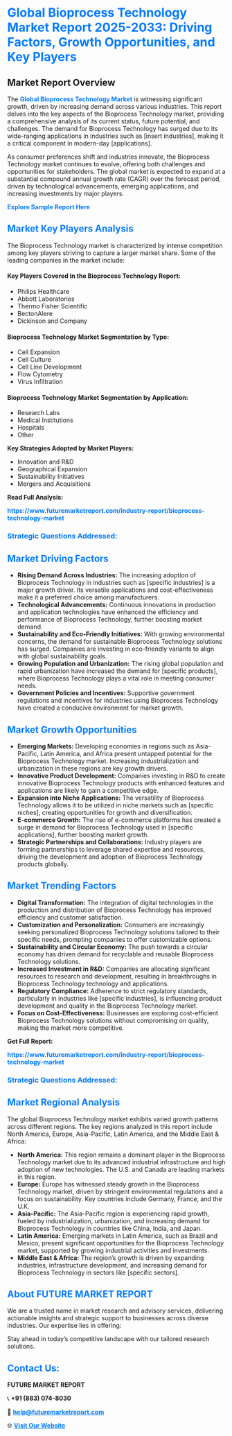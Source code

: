 <h1 style="color: #007BFF;">Global Bioprocess Technology Market Report 2025-2033: Driving Factors, Growth Opportunities, and Key Players</h1>

<section id="overview">
<h2>Market Report Overview</h2>
<p>The <a href="https://www.futuremarketreport.com/industry-report/bioprocess-technology-market" style="color: #007BFF; text-decoration: none;"><strong>Global Bioprocess Technology Market</strong></a> is witnessing significant growth, driven by increasing demand across various industries. This report delves into the key aspects of the Bioprocess Technology market, providing a comprehensive analysis of its current status, future potential, and challenges. The demand for Bioprocess Technology has surged due to its wide-ranging applications in industries such as [insert industries], making it a critical component in modern-day [applications].</p>
<p>As consumer preferences shift and industries innovate, the Bioprocess Technology market continues to evolve, offering both challenges and opportunities for stakeholders. The global market is expected to expand at a substantial compound annual growth rate (CAGR) over the forecast period, driven by technological advancements, emerging applications, and increasing investments by major players.</p>
</section>

<section id="overview">
<p><a href="https://www.futuremarketreport.com/request-sample/reportId=46994" style="color: #007BFF; text-decoration: none;"><strong>Explore Sample Report Here</strong></a></p>
</section>

<section id="key-players">
<h2 style="color: #007BFF;">Market Key Players Analysis</h2>
<p>The Bioprocess Technology market is characterized by intense competition among key players striving to capture a larger market share. Some of the leading companies in the market include:</p>
<h4>Key Players Covered in the Bioprocess Technology Report:</h4>
<ul><li>Philips Healthcare</li><li>Abbott Laboratories</li><li>Thermo Fisher Scientific</li><li>BectonAlere</li><li>Dickinson and Company</li></ul>
<h4>Bioprocess Technology Market Segmentation by Type:</h4>
<ul><li>Cell Expansion</li><li>Cell Culture</li><li>Cell Line Development</li><li>Flow Cytometry</li><li>Virus Infiltration</li></ul>

<h4>Bioprocess Technology Market Segmentation by Application:</h4>
<ul><li>Research Labs</li><li>Medical Institutions</li><li>Hospitals</li><li>Other</li></ul>
<p><strong>Key Strategies Adopted by Market Players:</strong></p>
<ul>
<li>Innovation and R&D</li>
<li>Geographical Expansion</li>
<li>Sustainability Initiatives</li>
<li>Mergers and Acquisitions</li>
</ul>
</section>

<section>
<p><strong>Read Full Analysis: </strong></p><a href="https://www.futuremarketreport.com/industry-report/bioprocess-technology-market" style="color: #007BFF; text-decoration: none;"><strong>https://www.futuremarketreport.com/industry-report/bioprocess-technology-market</strong></a>
<h3 style="color: #007BFF;">Strategic Questions Addressed:</h3>
</section>

<section id="driving-factors">
<h2 style="color: #007BFF;">Market Driving Factors</h2>
<ul>
<li><strong>Rising Demand Across Industries:</strong> The increasing adoption of Bioprocess Technology in industries such as [specific industries] is a major growth driver. Its versatile applications and cost-effectiveness make it a preferred choice among manufacturers.</li>
<li><strong>Technological Advancements:</strong> Continuous innovations in production and application technologies have enhanced the efficiency and performance of Bioprocess Technology, further boosting market demand.</li>
<li><strong>Sustainability and Eco-Friendly Initiatives:</strong> With growing environmental concerns, the demand for sustainable Bioprocess Technology solutions has surged. Companies are investing in eco-friendly variants to align with global sustainability goals.</li>
<li><strong>Growing Population and Urbanization:</strong> The rising global population and rapid urbanization have increased the demand for [specific products], where Bioprocess Technology plays a vital role in meeting consumer needs.</li>
<li><strong>Government Policies and Incentives:</strong> Supportive government regulations and incentives for industries using Bioprocess Technology have created a conducive environment for market growth.</li>
</ul>
</section>

<section id="growth-opportunities">
<h2 style="color: #007BFF;">Market Growth Opportunities</h2>
<ul>
<li><strong>Emerging Markets:</strong> Developing economies in regions such as Asia-Pacific, Latin America, and Africa present untapped potential for the Bioprocess Technology market. Increasing industrialization and urbanization in these regions are key growth drivers.</li>
<li><strong>Innovative Product Development:</strong> Companies investing in R&D to create innovative Bioprocess Technology products with enhanced features and applications are likely to gain a competitive edge.</li>
<li><strong>Expansion into Niche Applications:</strong> The versatility of Bioprocess Technology allows it to be utilized in niche markets such as [specific niches], creating opportunities for growth and diversification.</li>
<li><strong>E-commerce Growth:</strong> The rise of e-commerce platforms has created a surge in demand for Bioprocess Technology used in [specific applications], further boosting market growth.</li>
<li><strong>Strategic Partnerships and Collaborations:</strong> Industry players are forming partnerships to leverage shared expertise and resources, driving the development and adoption of Bioprocess Technology products globally.</li>
</ul>
</section>

<section id="trending-factors">
<h2 style="color: #007BFF;">Market Trending Factors</h2>
<ul>
<li><strong>Digital Transformation:</strong> The integration of digital technologies in the production and distribution of Bioprocess Technology has improved efficiency and customer satisfaction.</li>
<li><strong>Customization and Personalization:</strong> Consumers are increasingly seeking personalized Bioprocess Technology solutions tailored to their specific needs, prompting companies to offer customizable options.</li>
<li><strong>Sustainability and Circular Economy:</strong> The push towards a circular economy has driven demand for recyclable and reusable Bioprocess Technology solutions.</li>
<li><strong>Increased Investment in R&D:</strong> Companies are allocating significant resources to research and development, resulting in breakthroughs in Bioprocess Technology technology and applications.</li>
<li><strong>Regulatory Compliance:</strong> Adherence to strict regulatory standards, particularly in industries like [specific industries], is influencing product development and quality in the Bioprocess Technology market.</li>
<li><strong>Focus on Cost-Effectiveness:</strong> Businesses are exploring cost-efficient Bioprocess Technology solutions without compromising on quality, making the market more competitive.</li>
</ul>
</section>

<section>
<p><strong>Get Full Report: </strong></p><a href="https://www.futuremarketreport.com/industry-report/bioprocess-technology-market" style="color: #007BFF; text-decoration: none;"><strong>https://www.futuremarketreport.com/industry-report/bioprocess-technology-market</strong></a>
<h3 style="color: #007BFF;">Strategic Questions Addressed:</h3>
</section>


<section id="regional-analysis">
<h2 style="color: #007BFF;">Market Regional Analysis</h2>
<p>The global Bioprocess Technology market exhibits varied growth patterns across different regions. The key regions analyzed in this report include North America, Europe, Asia-Pacific, Latin America, and the Middle East & Africa:</p>
<ul>
<li><strong>North America:</strong> This region remains a dominant player in the Bioprocess Technology market due to its advanced industrial infrastructure and high adoption of new technologies. The U.S. and Canada are leading markets in this region.</li>
<li><strong>Europe:</strong> Europe has witnessed steady growth in the Bioprocess Technology market, driven by stringent environmental regulations and a focus on sustainability. Key countries include Germany, France, and the U.K.</li>
<li><strong>Asia-Pacific:</strong> The Asia-Pacific region is experiencing rapid growth, fueled by industrialization, urbanization, and increasing demand for Bioprocess Technology in countries like China, India, and Japan.</li>
<li><strong>Latin America:</strong> Emerging markets in Latin America, such as Brazil and Mexico, present significant opportunities for the Bioprocess Technology market, supported by growing industrial activities and investments.</li>
<li><strong>Middle East & Africa:</strong> The region’s growth is driven by expanding industries, infrastructure development, and increasing demand for Bioprocess Technology in sectors like [specific sectors].</li>
</ul>
</section>

<footer>
<h2 style="color: #007BFF;">About FUTURE MARKET REPORT</h2>
<p>We are a trusted name in market research and advisory services, delivering actionable insights and strategic support to businesses across diverse industries. Our expertise lies in offering:</p>

<p>Stay ahead in today’s competitive landscape with our tailored research solutions.</p>

<h2 style="color: #007BFF;">Contact Us:</h2>
<p><strong>FUTURE MARKET REPORT</strong></p>
<p>📞 <strong>+91 (883) 074-8030</strong></p>
<p>📧 <strong><a href="mailto:help@futuremarketreport.com" style="color: #007BFF;">help@futuremarketreport.com</a></strong></p>
<p>🌐 <strong><a href="https://www.futuremarketreport.com/" style="color: #007BFF;">Visit Our Website</a></strong></p>
</footer>